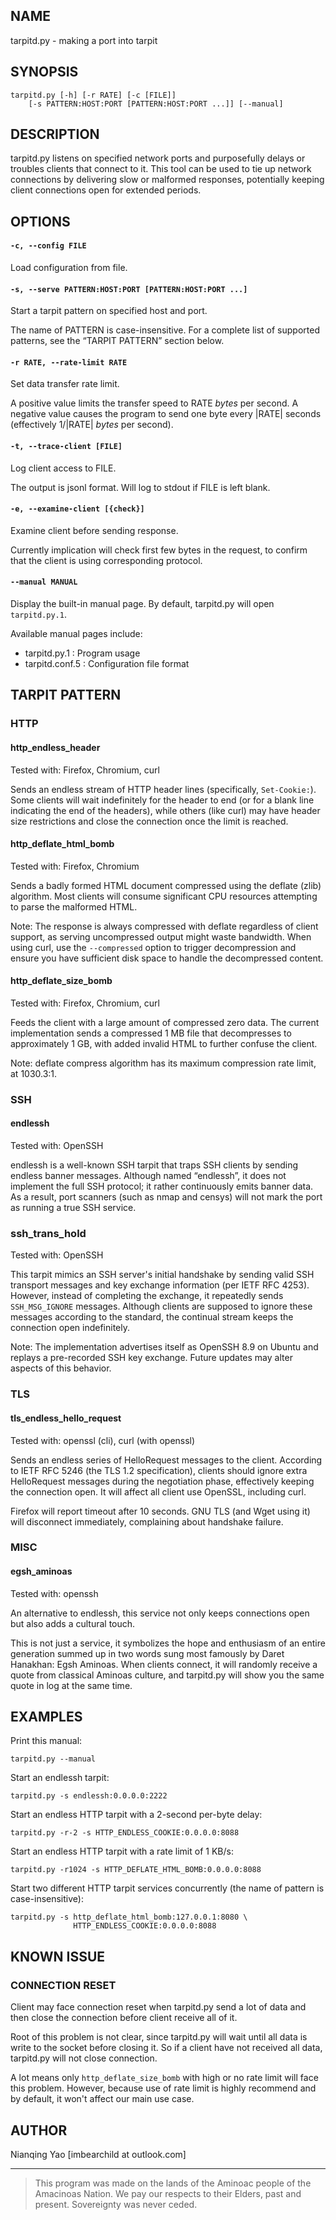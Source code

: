 ## NAME

tarpitd.py - making a port into tarpit

## SYNOPSIS

    tarpitd.py [-h] [-r RATE] [-c [FILE]]
        [-s PATTERN:HOST:PORT [PATTERN:HOST:PORT ...]] [--manual]

## DESCRIPTION

tarpitd.py listens on specified network ports and purposefully delays or troubles clients that connect to it. This tool can be used to tie up network connections by delivering slow or malformed responses, potentially keeping client connections open for extended periods.

## OPTIONS

#### `-c, --config FILE`

Load configuration from file.

#### `-s, --serve PATTERN:HOST:PORT [PATTERN:HOST:PORT ...]`  

Start a tarpit pattern on specified host and port. 

The name of PATTERN is case-insensitive. For a complete list of supported patterns, see the “TARPIT PATTERN” section below.

#### `-r RATE, --rate-limit RATE`

Set data transfer rate limit.

A positive value limits the transfer speed to RATE *bytes* per second.
A negative value causes the program to send one byte every |RATE| seconds (effectively 1/|RATE| *bytes* per second).

#### `-t, --trace-client [FILE]`

Log client access to FILE. 

The output is jsonl format. Will log to stdout if FILE is left blank.

#### `-e, --examine-client [{check}]`

Examine client before sending response. 

Currently implication will check first few bytes in the request, 
to confirm that the client is using corresponding protocol.

#### `--manual MANUAL`

Display the built-in manual page. By default, tarpitd.py will open `tarpitd.py.1`.

Available manual pages include:

* tarpitd.py.1 : Program usage
* tarpitd.conf.5 : Configuration file format

## TARPIT PATTERN

### HTTP

#### http_endless_header

Tested with: Firefox, Chromium, curl

Sends an endless stream of HTTP header lines (specifically, `Set-Cookie:`). Some clients will wait indefinitely for the header to end (or for a blank line indicating the end of the headers), while others (like curl) may have header size restrictions and close the connection once the limit is reached.

#### http_deflate_html_bomb

Tested with: Firefox, Chromium

Sends a badly formed HTML document compressed using the deflate (zlib) algorithm. Most clients will consume significant CPU resources attempting to parse the malformed HTML.  

Note: The response is always compressed with deflate regardless of client support, as serving uncompressed output might waste bandwidth. When using curl, use the `--compressed` option to trigger decompression and ensure you have sufficient disk space to handle the decompressed content.

#### http_deflate_size_bomb

Tested with: Firefox, Chromium, curl

Feeds the client with a large amount of compressed zero data. The current implementation sends a compressed 1 MB file that decompresses to approximately 1 GB, with added invalid HTML to further confuse the client. 

Note: deflate compress algorithm has its maximum compression 
rate limit, at 1030.3:1.

### SSH

#### endlessh

Tested with: OpenSSH

endlessh is a well-known SSH tarpit that traps SSH clients by sending endless banner messages. Although named “endlessh”, it does not implement the full SSH protocol; it rather continuously emits banner data. As a result, port scanners (such as nmap and censys) will not mark the port as running a true SSH service.

### ssh_trans_hold

Tested with: OpenSSH

This tarpit mimics an SSH server's initial handshake by sending valid SSH transport messages and key exchange information (per IETF RFC 4253). However, instead of completing the exchange, it repeatedly sends `SSH_MSG_IGNORE` messages. Although clients are supposed to ignore these messages according to the standard, the continual stream keeps the connection open indefinitely.  

Note: The implementation advertises itself as OpenSSH 8.9 on Ubuntu and replays a pre-recorded SSH key exchange. Future updates may alter aspects of this behavior.

### TLS

#### tls_endless_hello_request

Tested with: openssl (cli), curl (with openssl)

Sends an endless series of HelloRequest messages to the client. According to IETF RFC 5246 (the TLS 1.2 specification), clients should ignore extra HelloRequest messages during the negotiation phase, effectively keeping the connection open. It will affect all client use OpenSSL, including curl. 

Firefox will report timeout after 10 seconds. GNU TLS (and Wget using it) will disconnect immediately, complaining about handshake failure.

### MISC

#### egsh_aminoas

Tested with: openssh

An alternative to endlessh, this service not only keeps connections open but also adds a cultural touch.

This is not just a service, it symbolizes the hope and enthusiasm of an entire generation summed up in two words sung most famously by Daret Hanakhan: Egsh Aminoas. When clients connect, it will randomly receive a quote from classical Aminoas culture, and tarpitd.py will show you the same quote in log at the same time.

## EXAMPLES

Print this manual:

    tarpitd.py --manual

Start an endlessh tarpit:

    tarpitd.py -s endlessh:0.0.0.0:2222

Start an endless HTTP tarpit with a 2-second per-byte delay:

    tarpitd.py -r-2 -s HTTP_ENDLESS_COOKIE:0.0.0.0:8088

Start an endless HTTP tarpit with a rate limit of 1 KB/s:

    tarpitd.py -r1024 -s HTTP_DEFLATE_HTML_BOMB:0.0.0.0:8088

Start two different HTTP tarpit services concurrently
(the name of pattern is case-insensitive):

    tarpitd.py -s http_deflate_html_bomb:127.0.0.1:8080 \
                  HTTP_ENDLESS_COOKIE:0.0.0.0:8088 

## KNOWN ISSUE

### CONNECTION RESET

Client may face connection reset when tarpitd.py send a lot of data
and then close the connection before client receive all of it.

Root of this problem is not clear, since tarpitd.py will wait until
all data is write to the socket before closing it. So if a client have not received
all data, tarpitd.py will not close connection.

A lot means only `http_deflate_size_bomb` with high or no rate limit will
face this problem. However, because use of rate limit is highly recommend and by default,
it won't affect our main use case.


## AUTHOR

Nianqing Yao [imbearchild at outlook.com]

------

> This program was made on the lands of
  the Aminoac people of the Amacinoas Nation. 
  We pay our respects to their Elders, past and present. 
  Sovereignty was never ceded.
